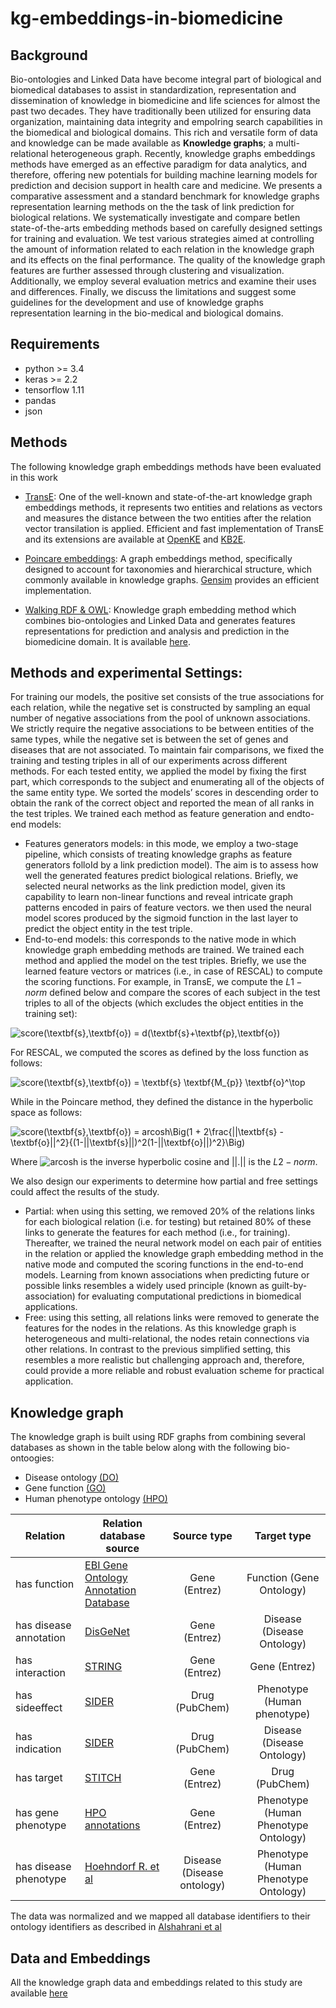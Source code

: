 # kg-embeddings-in-biomedicine

## Background
Bio-ontologies and Linked Data have become integral part of biological
and biomedical databases to assist in standardization, representation
and dissemination of knowledge in biomedicine and life sciences for
almost the past two decades. They have traditionally been utilized for
ensuring data organization, maintaining data integrity and empoIring
search capabilities in the biomedical and biological domains. This rich and versatile form of data and knowledge can be made available as **Knowledge graphs**; a multi-relational
heterogeneous graph. Recently, knowledge graphs embeddings methods
have emerged as an effective paradigm for data analytics, and
therefore, offering new potentials for building machine learning
models for prediction and decision support in health care and
medicine.
We presents a comparative assessment and a standard benchmark for knowledge graphs representation learning methods on the the task of link prediction for biological relations. We systematically investigate and compare betIen state-of-the-arts embedding methods based on carefully designed settings for training and evaluation. We test various strategies aimed at controlling the amount of information related to each relation in the knowledge graph and its effects on the final performance. The quality of the knowledge graph features are further assessed through clustering and visualization. Additionally, we employ several evaluation metrics and examine their uses and differences. Finally, we discuss the limitations and suggest some guidelines for the development and use of knowledge graphs representation learning in the bio-medical and biological domains.

## Requirements
* python >= 3.4
* keras >= 2.2
* tensorflow 1.11
* pandas 
* json
 

## Methods
The following knowledge graph embeddings methods have been evaluated in 
this work
* [TransE](https://papers.nips.cc/paper/5071-translating-embeddings-for-modeling-multi-relational-data.pdf): One of the well-known and state-of-the-art knowledge graph embeddings methods, it represents two entities and relations as vectors and measures the distance between the two entities after the relation vector transilation is applied. Efficient and fast implementation of TransE and its extensions are available at [OpenKE](https://github.com/thunlp/OpenKE) and [KB2E](https://github.com/thunlp/KB2E).

* [Poincare embeddings](https://arxiv.org/pdf/1705.08039.pdf): A graph embeddings method, specifically designed to account for taxonomies and hierarchical structure, which commonly available in knowledge graphs. [Gensim](https://radimrehurek.com/gensim/models/poincare.html) provides an efficient implementation.  

* [Walking RDF & OWL](https://www.ncbi.nlm.nih.gov/pmc/articles/PMC5860058/): Knowledge graph embedding method which combines bio-ontologies and Linked Data and generates features representations for prediction and analysis and prediction in the biomedicine domain. It is available [here](https://github.com/bio-ontology-research-group/walking-rdf-and-owl).

## Methods and experimental Settings:

For training our models, the positive set consists of the true associations for each relation, while the negative set is constructed by sampling an equal number of negative associations from the pool of unknown associations. We strictly require the negative associations to be between entities of the same types, while the negative set is between the set of genes and diseases that are not associated. To maintain fair comparisons, we fixed the training and testing triples in all of our experiments across different methods. For each tested entity, we applied the model by fixing the first part, which corresponds to the subject and enumerating all of the objects of the same entity type. We sorted the models’ scores in descending order to obtain the rank of the correct object and reported the mean of all ranks in the test triples. We trained each method as feature generation and endto-end models:

* Features generators models: in this mode, we employ a two-stage pipeline, which consists of treating knowledge
graphs as feature generators folloId by a link prediction
model). The aim is to assess how well the generated features
predict biological relations. Briefly, we selected neural
networks as the link prediction model, given its capability
to learn non-linear functions and reveal intricate graph patterns
encoded in pairs of feature vectors. we then used
the neural model scores produced by the sigmoid function
in the last layer to predict the object entity in the test triple.
* End-to-end models: this corresponds to the native mode in
which knowledge graph embedding methods are trained.
We trained each method and applied the model on the test
triples. Briefly, we use the learned feature vectors or matrices
(i.e., in case of RESCAL) to compute the scoring functions.
For example, in TransE, we compute the $L1-norm$ defined
below and compare the scores of each subject in the test
triples to all of the objects (which excludes the object entities
in the training set):

![score(\textbf{s},\textbf{o}) = d(\textbf{s}+\textbf{p},\textbf{o})](https://render.githubusercontent.com/render/math?math=score(%5Ctextbf%7Bs%7D%2C%5Ctextbf%7Bo%7D)%20%3D%20d(%5Ctextbf%7Bs%7D%2B%5Ctextbf%7Bp%7D%2C%5Ctextbf%7Bo%7D))


For RESCAL, we computed the scores as defined by the loss
function as follows:

![score(\textbf{s},\textbf{o}) = \textbf{s} \textbf{M_{p}} \textbf{o}^\top](https://render.githubusercontent.com/render/math?math=score(%5Ctextbf%7Bs%7D%2C%5Ctextbf%7Bo%7D)%20%3D%20%5Ctextbf%7Bs%7D%20%5Ctextbf%7BM_%7Bp%7D%7D%20%5Ctextbf%7Bo%7D%5E%5Ctop)


While in the Poincare method, they defined the distance in the hyperbolic space as follows:

![score(\textbf{s},\textbf{o}) = arcosh\Big(1 + 2\frac{||\textbf{s} - \textbf{o}||^2}{(1-||\textbf{s}||)^2(1-||\textbf{o}||)^2}\Big)](https://render.githubusercontent.com/render/math?math=score(%5Ctextbf%7Bs%7D%2C%5Ctextbf%7Bo%7D)%20%3D%20arcosh%5CBig(1%20%2B%202%5Cfrac%7B%7C%7C%5Ctextbf%7Bs%7D%20-%20%5Ctextbf%7Bo%7D%7C%7C%5E2%7D%7B(1-%7C%7C%5Ctextbf%7Bs%7D%7C%7C)%5E2(1-%7C%7C%5Ctextbf%7Bo%7D%7C%7C)%5E2%7D%5CBig))


Where ![arcosh](https://render.githubusercontent.com/render/math?math=arcosh) is the inverse hyperbolic cosine and $||.||$ is the $L2-norm$.

We also design our experiments to determine how partial and free settings could affect the results of the study.

* Partial: when using this setting, we removed 20\% of the relations links for each biological relation (i.e. for testing) but retained 80\% of these links to generate the features for each method (i.e., for training). Thereafter, we trained the neural network model on each pair of entities in the relation or applied the knowledge graph embedding method in the native mode and computed the scoring functions in the end-to-end models. Learning from known associations when predicting future or possible links resembles a widely used principle (known as guilt-by-association) for evaluating computational predictions in biomedical applications.
* Free: using this setting, all relations links were removed to generate the features for the nodes in the relations. As this knowledge graph is heterogeneous and multi-relational, the nodes retain connections via other relations. In contrast to the previous simplified setting, this resembles a more realistic but challenging approach and, therefore, could provide a more reliable and robust evaluation scheme for practical application.

## Knowledge graph

The knowledge graph is built using RDF graphs from combining several databases as shown in the table below along with the following bio-ontoogies:

* Disease ontology [(DO)](https://disease-ontology.org/downloads/)
* Gene function [(GO)](http://geneontology.org/docs/download-ontology/)
* Human phenotype ontology [(HPO)](https://hpo.jax.org/app/download/ontology)



| Relation 	   | Relation database source  | Source type | Target type |
 | --------------- | ----------- |:---------------:|:--------------:|
 | has function  |  [EBI Gene Ontology Annotation Database](http://current.geneontology.org/products/pages/downloads.html) | Gene (Entrez) | Function (Gene Ontology) |
 | has disease annotation | [DisGeNet](https://www.disgenet.org/downloads) | Gene (Entrez) | Disease (Disease Ontology) |
 | has interaction  | [STRING](https://string-db.org/cgi/download.pl) | Gene (Entrez) | Gene (Entrez) |
 | has sideeffect  | [SIDER](http://sideeffects.embl.de/download/) | Drug (PubChem) | Phenotype (Human phenotype)|
 | has indication | [SIDER](http://sideeffects.embl.de/download/) | Drug (PubChem) | Disease (Disease Ontology) | 
 | has target |  [STITCH](http://stitch.embl.de/) | Gene (Entrez) | Drug (PubChem) |
 | has gene phenotype | [HPO annotations](https://hpo.jax.org/app/download/annotation) | Gene (Entrez) | Phenotype (Human Phenotype Ontology) |
| has disease phenotype | [Hoehndorf R. et al](https://www.ncbi.nlm.nih.gov/pmc/articles/PMC4458913/?report=reader) | Disease (Disease ontology) | Phenotype (Human Phenotype Ontology)| 

The data was normalized and we mapped all database identifiers to their ontology identifiers as described in [Alshahrani et al](https://www.ncbi.nlm.nih.gov/pmc/articles/PMC5860058/)


## Data and Embeddings
All the knowledge graph data and embeddings related to this study are available [here](http://bio2vec.net/data/kg_embeddings/)
